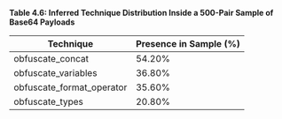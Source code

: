**Table 4.6: Inferred Technique Distribution Inside a 500-Pair Sample of Base64 Payloads**

| Technique | Presence in Sample (%) |
| --- | --- |
| obfuscate_concat | 54.20% |
| obfuscate_variables | 36.80% |
| obfuscate_format_operator | 35.60% |
| obfuscate_types | 20.80% |

